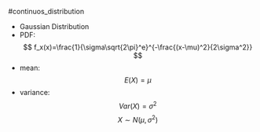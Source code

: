 #continuos_distribution 
- Gaussian Distribution
- PDF:
$$
f_x(x)=\frac{1}{\sigma\sqrt{2\pi}^e}^{-\frac{(x-\mu)^2}{2\sigma^2}}
$$
- mean:
$$
E(X)=\mu
$$
- variance:
$$
Var(X)=\sigma^2
$$
$$
X \sim N(\mu, \sigma^2)
$$
